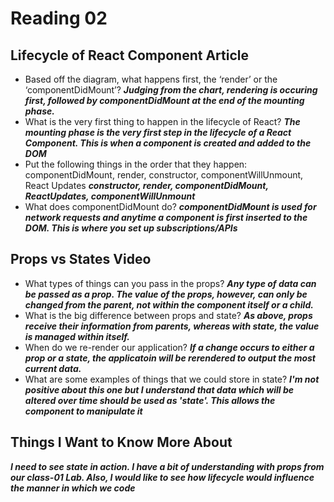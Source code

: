# Reading 02

## Lifecycle of React Component Article
- Based off the diagram, what happens first, the ‘render’ or the ‘componentDidMount’?
  ___Judging from the chart, rendering is occuring first, followed by componentDidMount at the end of the mounting phase.___  
- What is the very first thing to happen in the lifecycle of React?
___The mounting phase is the very first step in the lifecycle of a React Component. This is when a component is created and added to the DOM___
- Put the following things in the order that they happen: componentDidMount, render, constructor, componentWillUnmount, React Updates
___constructor, render, componentDidMount, ReactUpdates, componentWillUnmount___
- What does componentDidMount do?
___componentDidMount is used for network requests and anytime a component is first inserted to the DOM. This is where you set up subscriptions/APIs___

## Props vs States Video
- What types of things can you pass in the props?
___Any type of data can be passed as a prop. The value of the props, however, can only be changed from the parent, not within the component itself or a child.___ 
- What is the big difference between props and state?
___As above, props receive their information from parents, whereas with state, the value is managed within itself.___
- When do we re-render our application?
___If a change occurs to either a prop or a state, the applicatoin will be rerendered to output the most current data.___
- What are some examples of things that we could store in state?
___I'm not positive about this one but I understand that data which will be altered over time should be used as 'state'. This allows the component to manipulate it___

## Things I Want to Know More About

___I need to see state in action. I have a bit of understanding with props from our class-01 Lab. Also, I would like to see how lifecycle would influence the manner in which we code___
